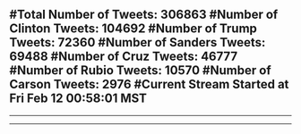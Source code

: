 #Total Number of Tweets: 306863 
#Number of Clinton Tweets: 104692
#Number of Trump Tweets: 72360
#Number of Sanders Tweets: 69488
#Number of Cruz Tweets: 46777
#Number of Rubio Tweets: 10570
#Number of Carson Tweets: 2976
#Current Stream Started at Fri Feb 12 00:58:01 MST
---
---
---
